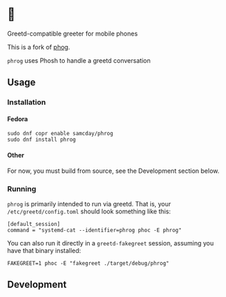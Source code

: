 # 🐸

Greetd-compatible greeter for mobile phones

This is a fork of [phog](https://gitlab.com/mobian1/phog).

`phrog` uses Phosh to handle a greetd conversation

## Usage

### Installation

#### Fedora

```
sudo dnf copr enable samcday/phrog
sudo dnf install phrog
```

#### Other

For now, you must build from source, see the Development section below.

### Running

`phrog` is primarily intended to run via greetd. That is, your `/etc/greetd/config.toml` should
look something like this:

```
[default_session]
command = "systemd-cat --identifier=phrog phoc -E phrog"
```

You can also run it directly in a `greetd-fakegreet` session, assuming you have that binary installed:

```
FAKEGREET=1 phoc -E "fakegreet ./target/debug/phrog"
```


## Development
